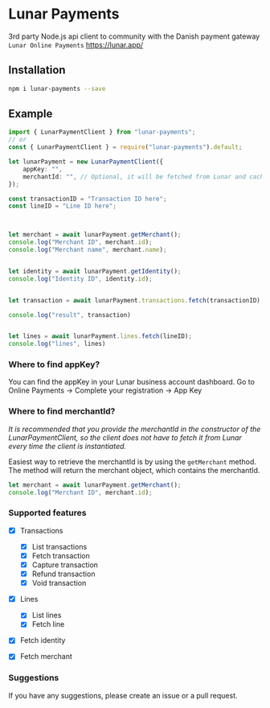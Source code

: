 # Lunar Payments
3rd party Node.js api client to community with the Danish payment gateway `Lunar Online Payments` https://lunar.app/

## Installation
```bash
npm i lunar-payments --save
```

## Example
```ts
import { LunarPaymentClient } from "lunar-payments";
// or
const { LunarPaymentClient } = require("lunar-payments").default;

let lunarPayment = new LunarPaymentClient({
    appKey: "",
    merchantId: "", // Optional, it will be fetched from Lunar and cached if not provided
});

const transactionID = "Transaction ID here";
const lineID = "Line ID here";



let merchant = await lunarPayment.getMerchant();
console.log("Merchant ID", merchant.id);
console.log("Merchant name", merchant.name);


let identity = await lunarPayment.getIdentity();
console.log("Identity ID", identity.id);


let transaction = await lunarPayment.transactions.fetch(transactionID);

console.log("result", transaction)


let lines = await lunarPayment.lines.fetch(lineID);
console.log("lines", lines)
```


### Where to find appKey?
You can find the appKey in your Lunar business account dashboard. Go to Online Payments -> Complete your registration -> App Key


### Where to find merchantId?
*It is recommended that you provide the merchantId in the constructor of the LunarPaymentClient, so the client does not have to fetch it from Lunar every time the client is instantiated.*

Easiest way to retrieve the merchantId is by using the `getMerchant` method. The method will return the merchant object, which contains the merchantId.

```ts
let merchant = await lunarPayment.getMerchant();
console.log("Merchant ID", merchant.id);
```

### Supported features
- [x] Transactions
    - [x] List transactions
    - [x] Fetch transaction
    - [x] Capture transaction
    - [x] Refund transaction
    - [x] Void transaction
- [x] Lines
    - [x] List lines
    - [x] Fetch line
- [x] Fetch identity
- [x] Fetch merchant


### Suggestions
If you have any suggestions, please create an issue or a pull request.